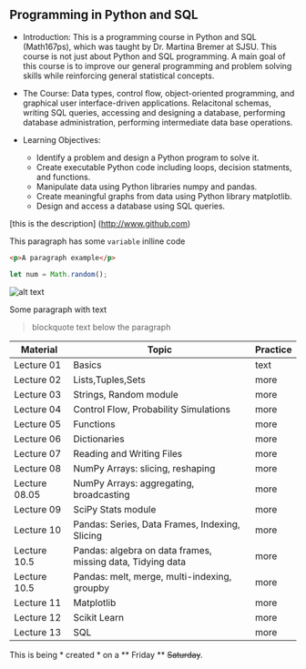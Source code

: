 ## Programming in Python and SQL 

- Introduction: This is a programming course in Python and SQL (Math167ps), which was taught by Dr. Martina Bremer at SJSU. This course is not just about Python and SQL programming. A main goal of this course is to improve our general programming and problem solving skills while reinforcing general statistical concepts.

- The Course: Data types, control flow, object-oriented programming, and graphical user interface-driven applications. Relacitonal schemas, writing SQL queries, accessing and designing a database, performing database administration, performing intermediate data base operations.

- Learning Objectives: 
  - Identify a problem and design a Python program to solve it.
  - Create executable Python code including loops, decision statments, and functions.
  - Manipulate data using Python libraries numpy and pandas.
  - Create meaningful graphs from data using Python library matplotlib.
  - Design and access a database using SQL queries.

    
[this is the description] (http://www.github.com)

This paragraph has some `variable` inlline code

```html
<p>A paragraph example</p>
```
```javascript
let num = Math.random();
```

![alt text](http://picsum.photos/200/200)

Some paragraph with text
> blockquote text below the paragraph

| Material | Topic | Practice |
| --- | --- | --- |
| Lecture 01 | Basics | text |
| Lecture 02 | Lists,Tuples,Sets | more |
| Lecture 03 | Strings, Random module | more |
| Lecture 04 | Control Flow, Probability Simulations | more |
| Lecture 05 | Functions | more |
| Lecture 06 | Dictionaries | more |
| Lecture 07 | Reading and Writing Files | more |
| Lecture 08 | NumPy Arrays: slicing, reshaping | more |
| Lecture 08.05 | NumPy Arrays: aggregating, broadcasting | more |
| Lecture 09 | SciPy Stats module | more |
| Lecture 10 | Pandas: Series, Data Frames, Indexing, Slicing | more |
| Lecture 10.5 | Pandas: algebra on data frames, missing data, Tidying data | more |
| Lecture 10.5 | Pandas: melt, merge, multi-indexing, groupby | more |
| Lecture 11 | Matplotlib | more |
| Lecture 12 | Scikit Learn | more |
| Lecture 13 | SQL | more |

This is being * created * on a ** Friday ** ~~Saturday~~.
